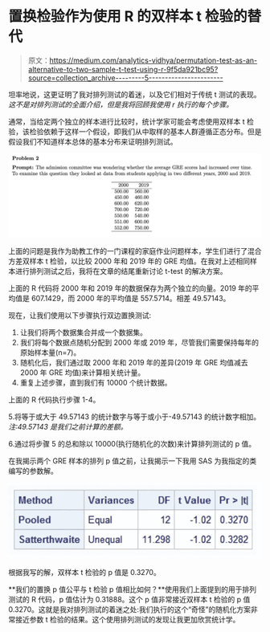 # 置换检验作为使用 R 的双样本 t 检验的替代

> 原文：<https://medium.com/analytics-vidhya/permutation-test-as-an-alternative-to-two-sample-t-test-using-r-9f5da921bc95?source=collection_archive---------5----------------------->

坦率地说，这更证明了我对排列测试的着迷，以及它们相对于传统 t 测试的表现。*这不是对排列测试的全面介绍，但是我将回顾我使用 r 执行的每个步骤。*

通常，当给定两个独立的样本进行比较时，统计学家可能会考虑使用双样本 t 检验，该检验依赖于这样一个假设，即我们从中取样的基本人群遵循正态分布。但是假设我们不知道样本总体的基本分布来证明排列测试。

![](img/30310cd36e3b4876660e551223d2bcfd.png)

上面的问题是我作为助教工作的一门课程的家庭作业问题样本，学生们进行了混合方差双样本 t 检验，以比较 2000 年和 2019 年的 GRE 均值。在我对上述相同样本进行排列测试之后，我将在文章的结尾重新讨论 t-test 的解决方案。

上面的 R 代码将 2000 年和 2019 年的数据保存为两个独立的向量。2019 年的平均值是 607.1429，而 2000 年的平均值是 557.5714。相差 49.57143。

现在，让我们使用以下步骤执行双边置换测试:

1.  让我们将两个数据集合并成一个数据集。
2.  我们将每个数据点随机分配到 2000 年或 2019 年，尽管我们需要保持每年的原始样本量(n=7)。
3.  随机化后，我们通过取 2000 年和 2019 年的差异(2019 年 GRE 均值减去 2000 年 GRE 均值)来计算相关统计量。
4.  重复上述步骤，直到我们有 10000 个统计数据。

上面的 R 代码执行步骤 1-4。

5.将等于或大于 49.57143 的统计数字与等于或小于-49.57143 的统计数字相加。*注:49.57143 是我们之前计算的差额。*

6.通过将步骤 5 的总和除以 10000(执行随机化的次数)来计算排列测试的 p 值。

在我揭示两个 GRE 样本的排列 p 值之前，让我揭示一下我用 SAS 为我指定的类编写的参数解。

![](img/3ce73dd0ac6e03940026d6011079f4ed.png)

根据我写的解，双样本 t 检验的 p 值是 0.3270。

**我们的置换 p 值公平与 t 检验 p 值相比如何？**使用我们上面提到的用于排列测试的 R 代码，p 值估计为 0.31888。这个 p 值非常接近双样本 t 检验的 p 值 0.3270。这就是我对排列测试的着迷之处:我们执行的这个“奇怪”的随机化方案非常接近参数 t 检验的结果。这个使用排列测试的发现让我更加欣赏统计学。